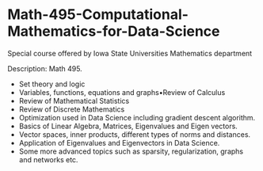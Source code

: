 # Math-495-Computational-Mathematics-for-Data-Science
Special course offered by Iowa State Universities Mathematics department 

Description: Math 495.

<ul>
<li>Set theory and logic</li>
<li>Variables, functions, equations and graphs•Review of Calculus</li>
<li>Review of Mathematical Statistics</li>
<li>Review of Discrete Mathematics</li>
<li>Optimization used in Data Science including gradient descent algorithm.</li>
<li>Basics of Linear Algebra, Matrices, Eigenvalues and Eigen vectors.</li>
<li>Vector spaces, inner products, different types of norms and distances.</li>
<li>Application of Eigenvalues and Eigenvectors in Data Science.</li>
<li>Some more advanced topics such as sparsity, regularization, graphs and networks etc.
</li>
</ul>
